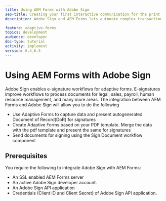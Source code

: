 ```yaml
---
title: Using AEM Forms with Adobe Sign
seo-title: Creating your first interactive communication for the print channel
description: Adobe Sign and AEM Forms lets automate complex transactions and include legal e-signatures as part of a seamless digital experience.

feature: adaptive-forms
topics: development
audience: developer
doc-type: tutorial
activity: implement
version: 6.4,6.5
---
```

# Using AEM Forms with Adobe Sign

Adobe Sign enables e-signature workflows for adaptive forms. E-signatures improve workflows to process documents for legal, sales, payroll, human resource management, and many more areas.
The integration between AEM Forms and Adobe Sign will allow you to do the following

* Use Adaptive Forms to capture data and present autogenerated Document of Record(DoR) for signatures
* Create Adaptive Forms based on your PDF template. Merge the data with the pdf template and present the same for signatures
* Send documents for signing using the Sign Document workflow component

## Prerequisites

You require the following to integrate Adobe Sign with AEM Forms:

* An SSL enabled AEM Forms server
* An active Adobe Sign developer account.
* An Adobe Sign API application
* Credentials (Client ID and Client Secret) of Adobe Sign API application.

